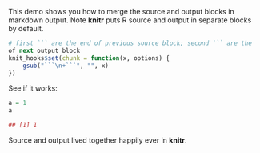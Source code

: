 This demo shows you how to merge the source and output blocks in markdown output. Note **knitr** puts R source and output in separate blocks by default.



```r
# first ``` are the end of previous source block; second ``` are the
of next output block
knit_hooks$set(chunk = function(x, options) {
    gsub("```\n+```", "", x)
})
```

See if it works:



```r
a = 1
a

## [1] 1
```




Source and output lived together happily ever in **knitr**.
